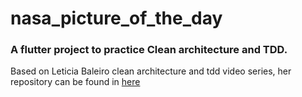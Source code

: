 # nasa_picture_of_the_day

### A flutter project to practice Clean architecture and TDD. 

Based on Leticia Baleiro clean architecture and tdd video series, her repository can be found in [here](https://github.com/LeBaleiro/nasa_clean_arch_null_safety)


